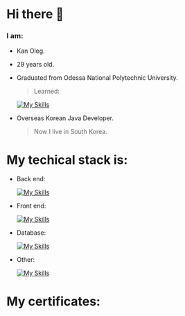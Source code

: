 # Hi there 👋
### I am:
- Kan Oleg.
- 29 years old.
- Graduated from Odessa National Polytechnic University.
    > Learned:
    
    [![My Skills](https://skillicons.dev/icons?i=matlab,cpp&theme=light)](https://skillicons.dev)
    
- Overseas Korean Java Developer.
    > Now I live in South Korea.
# My techical stack is:
- Back end:
  
  [![My Skills](https://skillicons.dev/icons?i=java,spring,hibernate&theme=light)](https://skillicons.dev)
- Front end:
  
  [![My Skills](https://skillicons.dev/icons?i=js,jquery,bootstrap,css,html)](https://skillicons.dev)
- Database:
  
  [![My Skills](https://skillicons.dev/icons?i=mysql,mongodb,postgres&theme=light)](https://skillicons.dev)
- Other:
  
  [![My Skills](https://skillicons.dev/icons?i=git,github,gitlab,docker,prometheus,grafana,graphql,idea,maven,postman&theme=light)](https://skillicons.dev)

# My certificates:

<!--
**OlegKahn/OlegKahn** is a ✨ _special_ ✨ repository because its `README.md` (this file) appears on your GitHub profile.

Here are some ideas to get you started:

- 🔭 I’m currently working on ...
- 🌱 I’m currently learning ...
- 👯 I’m looking to collaborate on ...
- 🤔 I’m looking for help with ...
- 💬 Ask me about ...
- 📫 How to reach me: ...
- 😄 Pronouns: ...
- ⚡ Fun fact: ...
-->
